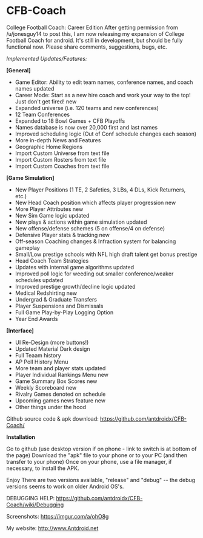 # CFB-Coach

College Football Coach: Career Edition
After getting permission from /u/jonesguy14 to post this, I am now releasing my expansion of College Football Coach for android. It's still in development, but should be fully functional now.
Please share comments, suggestions, bugs, etc.

_Implemented Updates/Features:_

**[General]**
* Game Editor: Ability to edit team names, conference names, and coach names updated
* Career Mode: Start as a new hire coach and work your way to the top! Just don't get fired! new
* Expanded universe (i.e. 120 teams and new conferences)
* 12 Team Conferences
* Expanded to 18 Bowl Games + CFB Playoffs
* Names database is now over 20,000 first and last names
* Improved scheduling logic (Out of Conf schedule changes each season)
* More in-depth News and Features
* Geographic Home Regions
* Import Custom Universe from text file
* Import Custom Rosters from text file
* Import Custom Coaches from text file


**[Game Simulation]**
* New Player Positions (1 TE, 2 Safeties, 3 LBs, 4 DLs, Kick Returners, etc.)
* New Head Coach position which affects player progression new
* More Player Attributes new
* New Sim Game logic updated
* New plays & actions within game simulation updated
* New offense/defense schemes (5 on offense/4 on defense)
* Defensive Player stats & tracking new
* Off-season Coaching changes & Infraction system for balancing gameplay
* Small/Low prestige schools with NFL high draft talent get bonus prestige
* Head Coach Team Strategies
* Updates with internal game algorithms updated
* Improved poll logic for weeding out smaller conference/weaker schedules updated
* Improved prestige growth/decline logic updated
* Medical Redshirting new
* Undergrad & Graduate Transfers
* Player Suspensions and Dismissals
* Full Game Play-by-Play Logging Option
* Year End Awards

**[Interface]**
* UI Re-Design (more buttons!)
* Updated Material Dark design
* Full Teaam history
* AP Poll History Menu
* More team and player stats updated
* Player Individual Rankings Menu new
* Game Summary Box Scores new
* Weekly Scoreboard new
* Rivalry Games denoted on schedule
* Upcoming games news feature new
* Other things under the hood


Github source code & apk download:
https://github.com/antdroidx/CFB-Coach/


**Installation**

Go to github (use desktop version if on phone - link to switch is at bottom of the page)
Download the "apk" file to your phone or to your PC (and then transfer to your phone)
Once on your phone, use a file manager, if necessary, to install the APK.


Enjoy
There are two versions available, "release" and "debug" -- the debug versions seems to work on older Android OS's.


DEBUGGING HELP:
https://github.com/antdroidx/CFB-Coach/wiki/Debugging

Screenshots: https://imgur.com/a/ohO8g

My website: http://www.Antdroid.net


